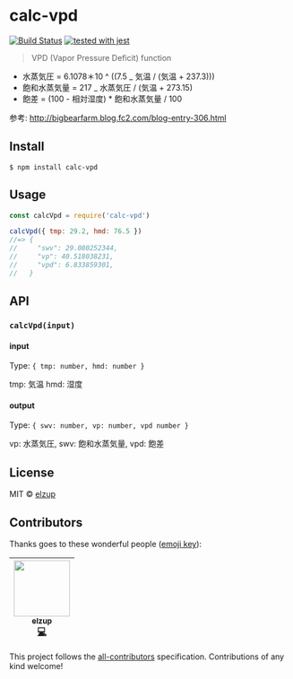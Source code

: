 # calc-vpd

[![Build Status](https://travis-ci.org/elzup/calc-vpd.svg?branch=master)](https://travis-ci.org/elzup/calc-vpd)
[![tested with jest](https://img.shields.io/badge/tested_with-jest-99424f.svg)](https://github.com/facebook/jest)

> VPD (Vapor Pressure Deficit) function

- 水蒸気圧 = 6.1078＊10 ^ ((7.5 _ 気温 / (気温 + 237.3)))
- 飽和水蒸気量 = 217 _ 水蒸気圧 / (気温 + 273.15)
- 飽差 = (100 - 相対湿度) \* 飽和水蒸気量 / 100

参考: http://bigbearfarm.blog.fc2.com/blog-entry-306.html

## Install

```
$ npm install calc-vpd
```

## Usage

```js
const calcVpd = require('calc-vpd')

calcVpd({ tmp: 29.2, hmd: 76.5 })
//=> {
//     "swv": 29.080252344,
//     "vp": 40.518038231,
//     "vpd": 6.833859301,
//   }
```

## API

### `calcVpd(input)`

#### input

Type: `{ tmp: number, hmd: number }`

tmp: 気温
hmd: 湿度

#### output

Type: `{ swv: number, vp: number, vpd number }`<br>

vp: 水蒸気圧,
swv: 飽和水蒸気量,
vpd: 飽差

## License

MIT © [elzup](https://elzup.com)

## Contributors

Thanks goes to these wonderful people ([emoji key](https://github.com/kentcdodds/all-contributors#emoji-key)):

<!-- ALL-CONTRIBUTORS-LIST:START - Do not remove or modify this section -->
<!-- prettier-ignore -->
| [<img src="https://avatars3.githubusercontent.com/u/2284908?v=4" width="100px;"/><br /><sub><b>elzup</b></sub>](https://elzup.com)<br />[💻](https://github.com/elzup/calc-vpd/commits?author=elzup "Code") |
| :---: |

<!-- ALL-CONTRIBUTORS-LIST:END -->

This project follows the [all-contributors](https://github.com/kentcdodds/all-contributors) specification. Contributions of any kind welcome!
